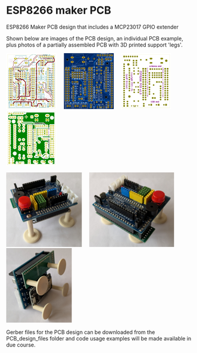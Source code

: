 # ESP8266 maker PCB
 ESP8266 Maker PCB design that includes a MCP23017 GPIO extender

Shown below are images of the PCB design, an individual PCB example, plus photos of a partially assembled PCB with 3D printed support 'legs'.

<img src="images\ESP8266_PCB01_front01_900w.jpg" width="135" height="150"> &nbsp; &nbsp; <img src="images\ESP8266_PCB01_front_image01_email_600w.jpg" width="134" height="150"> &nbsp; &nbsp; <img src="images\ESP8266_PCB01_back01_900w.jpg" width="135" height="150"> &nbsp; &nbsp; <img src="images\ESP8266_PCB01_back02_900w.jpg" width="135" height="150">

<img src="images\ESP8266_PCB_assembly_20250321_080300483_1000w.jpg" width="203" height="200"> &nbsp; &nbsp; <img src="images\ESP8266_PCB_assembly_20250321_080317067_1000w.jpg" width="228" height="200"> &nbsp; &nbsp; <img src="images\ESP8266_PCB_assembly_20250321_080330777_1000w.jpg" width="176" height="200">

Gerber files for the PCB design can be downloaded from the PCB_design_files folder and code usage examples will be made available in due course.
